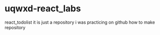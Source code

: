# uqwxd-react_labs
react_todolist
 it is just a repository i was practicing on github how to make repository
